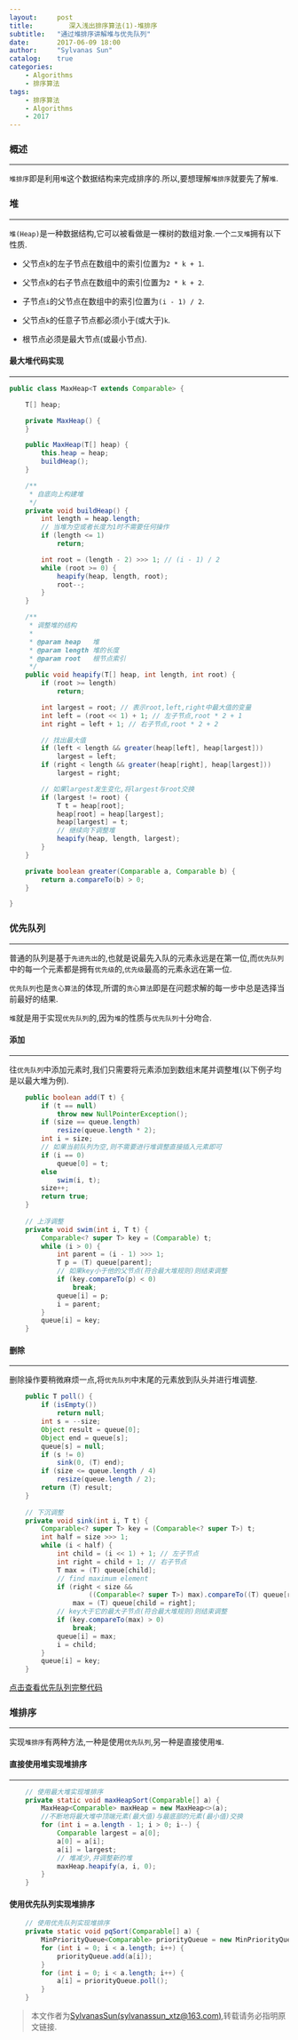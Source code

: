 ```yaml
---
layout:     post
title:         深入浅出排序算法(1)-堆排序
subtitle:   "通过堆排序讲解堆与优先队列"
date:       2017-06-09 18:00
author:     "Sylvanas Sun"
catalog:    true
categories: 
    - Algorithms
    - 排序算法
tags:
    - 排序算法
    - Algorithms
    - 2017
---
```



### 概述


----------



`堆排序`即是利用`堆`这个数据结构来完成排序的.所以,要想理解`堆排序`就要先了解`堆`.

### 堆


----------


`堆(Heap)`是一种数据结构,它可以被看做是一棵树的数组对象.一个`二叉堆`拥有以下性质.

 - 父节点`k`的左子节点在数组中的索引位置为`2 * k + 1`.


 - 父节点`k`的右子节点在数组中的索引位置为`2 * k + 2`.


 - 子节点`i`的父节点在数组中的索引位置为`(i - 1) / 2`.


 - 父节点`k`的任意子节点都必须小于(或大于)`k`.


 - 根节点必须是最大节点(或最小节点).


#### 最大堆代码实现


----------


```java
public class MaxHeap<T extends Comparable> {

    T[] heap;

    private MaxHeap() {
    }

    public MaxHeap(T[] heap) {
        this.heap = heap;
        buildHeap();
    }

    /**
     * 自底向上构建堆
     */
    private void buildHeap() {
        int length = heap.length;
        // 当堆为空或者长度为1时不需要任何操作
        if (length <= 1)
            return;

        int root = (length - 2) >>> 1; // (i - 1) / 2
        while (root >= 0) {
            heapify(heap, length, root);
            root--;
        }
    }

    /**
     * 调整堆的结构
     *
     * @param heap   堆
     * @param length 堆的长度
     * @param root   根节点索引
     */
    public void heapify(T[] heap, int length, int root) {
        if (root >= length)
            return;

        int largest = root; // 表示root,left,right中最大值的变量
        int left = (root << 1) + 1; // 左子节点,root * 2 + 1
        int right = left + 1; // 右子节点,root * 2 + 2

        // 找出最大值
        if (left < length && greater(heap[left], heap[largest]))
            largest = left;
        if (right < length && greater(heap[right], heap[largest]))
            largest = right;

        // 如果largest发生变化,将largest与root交换
        if (largest != root) {
            T t = heap[root];
            heap[root] = heap[largest];
            heap[largest] = t;
            // 继续向下调整堆
            heapify(heap, length, largest);
        }
    }

    private boolean greater(Comparable a, Comparable b) {
        return a.compareTo(b) > 0;
    }

}
```

### 优先队列


----------


普通的队列是基于`先进先出`的,也就是说最先入队的元素永远是在第一位,而`优先队列`中的每一个元素都是拥有`优先级`的,`优先级`最高的元素永远在第一位.

`优先队列`也是`贪心算法`的体现,所谓的`贪心算法`即是在问题求解的每一步中总是选择当前最好的结果.

`堆`就是用于实现`优先队列`的,因为`堆`的性质与`优先队列`十分吻合.

#### 添加


----------


往`优先队列`中添加元素时,我们只需要将元素添加到数组末尾并调整堆(以下例子均是以最大堆为例).

```java
    public boolean add(T t) {
        if (t == null)
            throw new NullPointerException();
        if (size == queue.length)
            resize(queue.length * 2);
        int i = size;
		// 如果当前队列为空,则不需要进行堆调整直接插入元素即可
        if (i == 0)
            queue[0] = t;
        else
            swim(i, t);
        size++;
        return true;
    }
	
	// 上浮调整
    private void swim(int i, T t) {
        Comparable<? super T> key = (Comparable) t;
        while (i > 0) {
            int parent = (i - 1) >>> 1;
            T p = (T) queue[parent];
			// 如果key小于他的父节点(符合最大堆规则)则结束调整
            if (key.compareTo(p) < 0)
                break;
            queue[i] = p;
            i = parent;
        }
        queue[i] = key;
    }	
```

#### 删除


----------


删除操作要稍微麻烦一点,将`优先队列`中末尾的元素放到队头并进行堆调整.

```java
    public T poll() {
        if (isEmpty())
            return null;
        int s = --size;
        Object result = queue[0];
        Object end = queue[s];
        queue[s] = null;
        if (s != 0)
            sink(0, (T) end);
        if (size <= queue.length / 4)
            resize(queue.length / 2);
        return (T) result;
    }
	
	// 下沉调整
    private void sink(int i, T t) {
        Comparable<? super T> key = (Comparable<? super T>) t;
        int half = size >>> 1;
        while (i < half) {
            int child = (i << 1) + 1; // 左子节点
            int right = child + 1; // 右子节点
            T max = (T) queue[child];
            // find maximum element
            if (right < size &&
                    ((Comparable<? super T>) max).compareTo((T) queue[right]) < 0)
                max = (T) queue[child = right];
			// key大于它的最大子节点(符合最大堆规则)则结束调整	
            if (key.compareTo(max) > 0)
                break;
            queue[i] = max;
            i = child;
        }
        queue[i] = key;
    }	
```

[点击查看优先队列完整代码][1]

### 堆排序


----------


实现`堆排序`有两种方法,一种是使用`优先队列`,另一种是直接使用`堆`.

#### 直接使用堆实现堆排序


----------


```java
    // 使用最大堆实现堆排序
    private static void maxHeapSort(Comparable[] a) {
        MaxHeap<Comparable> maxHeap = new MaxHeap<>(a);
        //不断地将最大堆中顶端元素(最大值)与最底部的元素(最小值)交换
        for (int i = a.length - 1; i > 0; i--) {
            Comparable largest = a[0];
            a[0] = a[i];
            a[i] = largest;
            // 堆减少,并调整新的堆
            maxHeap.heapify(a, i, 0);
        }
    }
```

#### 使用优先队列实现堆排序

```java
    // 使用优先队列实现堆排序
    private static void pqSort(Comparable[] a) {
        MinPriorityQueue<Comparable> priorityQueue = new MinPriorityQueue<>();
        for (int i = 0; i < a.length; i++) {
            priorityQueue.add(a[i]);
        }
        for (int i = 0; i < a.length; i++) {
            a[i] = priorityQueue.poll();
        }
    }
```

> 本文作者为[SylvanasSun(sylvanassun_xtz@163.com)][2],转载请务必指明原文链接.

[1]: https://github.com/SylvanasSun/test-demo/blob/master/src/main/java/com/sun/sylvanas/data_struct/heap/MaxPriorityQueue.java
[2]: https://github.com/SylvanasSun